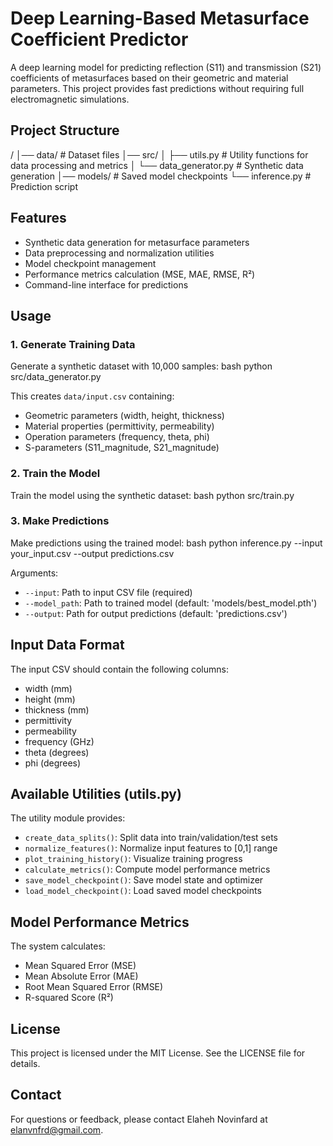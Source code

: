 # Deep Learning-Based Metasurface Coefficient Predictor

A deep learning model for predicting reflection (S11) and transmission (S21) coefficients of metasurfaces based on their geometric and material parameters. This project provides fast predictions without requiring full electromagnetic simulations.

## Project Structure 
/
│── data/ # Dataset files
│── src/
│ ├── utils.py # Utility functions for data processing and metrics
│ └── data_generator.py # Synthetic data generation
│── models/ # Saved model checkpoints
└── inference.py # Prediction script

## Features

- Synthetic data generation for metasurface parameters
- Data preprocessing and normalization utilities
- Model checkpoint management
- Performance metrics calculation (MSE, MAE, RMSE, R²)
- Command-line interface for predictions

## Usage

### 1. Generate Training Data

Generate a synthetic dataset with 10,000 samples:
bash
python src/data_generator.py


This creates `data/input.csv` containing:
- Geometric parameters (width, height, thickness)
- Material properties (permittivity, permeability)
- Operation parameters (frequency, theta, phi)
- S-parameters (S11_magnitude, S21_magnitude)

### 2. Train the Model

Train the model using the synthetic dataset:
bash
python src/train.py

### 3. Make Predictions

Make predictions using the trained model:
bash
python inference.py --input your_input.csv --output predictions.csv

Arguments:
- `--input`: Path to input CSV file (required)
- `--model_path`: Path to trained model (default: 'models/best_model.pth')
- `--output`: Path for output predictions (default: 'predictions.csv')

## Input Data Format

The input CSV should contain the following columns:
- width (mm)
- height (mm)
- thickness (mm)
- permittivity
- permeability
- frequency (GHz)
- theta (degrees)
- phi (degrees)

## Available Utilities (utils.py)

The utility module provides:
- `create_data_splits()`: Split data into train/validation/test sets
- `normalize_features()`: Normalize input features to [0,1] range
- `plot_training_history()`: Visualize training progress
- `calculate_metrics()`: Compute model performance metrics
- `save_model_checkpoint()`: Save model state and optimizer
- `load_model_checkpoint()`: Load saved model checkpoints

## Model Performance Metrics

The system calculates:
- Mean Squared Error (MSE)
- Mean Absolute Error (MAE)
- Root Mean Squared Error (RMSE)
- R-squared Score (R²)


## License

This project is licensed under the MIT License. See the LICENSE file for details.


## Contact

For questions or feedback, please contact Elaheh Novinfard at elanvnfrd@gmail.com.










